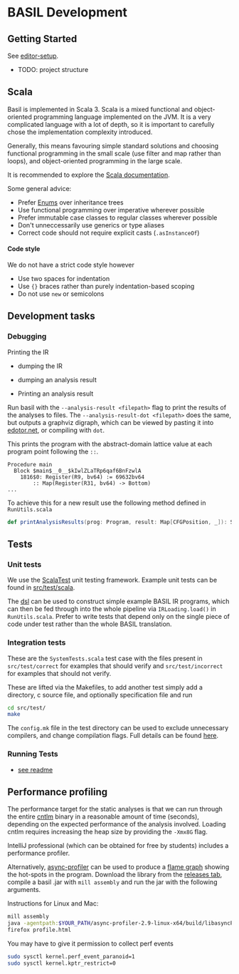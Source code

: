 # BASIL Development

## Getting Started

See [editor-setup](editor-setup.md).

- TODO: project structure

## Scala

Basil is implemented in Scala 3.
Scala is a mixed functional and object-oriented programming language implemented on the JVM. It is a very complicated 
language with a lot of depth, so it is important to carefully chose the implementation complexity introduced. 

Generally, this means favouring simple standard solutions and choosing functional programming in the small scale 
(use filter and map rather than loops), and object-oriented programming in the large scale.

It is recommended to explore the [Scala documentation](https://docs.scala-lang.org/scala3/book/introduction.html).

Some general advice:

- Prefer [Enums](https://docs.scala-lang.org/scala3/book/types-adts-gadts.html) over inheritance trees
- Use functional programming over imperative wherever possible
- Prefer immutable case classes to regular classes wherever possible
- Don't unneccessarily use generics or type aliases 
- Correct code should not require explicit casts (`.asInstanceOf`)

#### Code style

We do not have a strict code style however 

- Use two spaces for indentation
- Use `{}` braces rather than purely indentation-based scoping
- Do not use `new` or semicolons

## Development tasks

### Debugging

Printing the IR

- dumping the IR
- dumping an analysis result

- Printing an analysis result

Run basil with the `--analysis-result <filepath>` flag to print the results of the analyses to files.
The `--analysis-result-dot <filepath>` does the same, but outputs a graphviz digraph, which can be viewed by pasting it into [edotor.net](edotor.net), or compiling with `dot`.

This prints the program with the abstract-domain lattice value at each program point following the `::`. 

```
Procedure main
  Block $main$__0__$kIwlZLaTRp6qaf6BnFzwlA
    1816$0: Register(R9, bv64) := 69632bv64
        :: Map(Register(R31, bv64) -> Bottom)
...
```

To achieve this for a new result use the following method defined in `RunUtils.scala`

```scala
def printAnalysisResults(prog: Program, result: Map[CFGPosition, _]): String 
```


## Tests

### Unit tests

We use the [ScalaTest](https://www.scalatest.org/) unit testing framework. Example unit tests can be found in [src/test/scala](../src/test/scala/).

The [dsl](basil-ir.md#constructing-programs-in-code) can be used to construct simple example BASIL IR programs, which can then be fed through into the whole pipeline via `IRLoading.load()` in
`RunUtils.scala`. Prefer to write tests that depend only on the single piece of code under test rather than the whole BASIL translation. 

### Integration tests

These are the `SystemTests.scala` test case with the files present in `src/test/correct` for examples that should verify and `src/test/incorrect`
for examples that should not verify. 

These are lifted via the Makefiles, to add another test simply add a directory, c source file, and optionally specification file and run 

```sh
cd src/test/
make
```

The `config.mk` file in the test directory can be used to exclude unnecessary compilers, and change compilation flags. 
Full details can be found [here](../src/test/readme.md).

### Running Tests

- [see readme](../readme.md#running-tests)

## Performance profiling

The performance target for the static analyses is that we can run through the entire 
[cntlm](https://github.com/versat/cntlm) binary in a reasonable amount of time (seconds),
depending on the expected performance of the analysis involved. 
Loading cntlm requires increasing the heap size by providing the `-Xmx8G` flag.

IntelliJ professional (which can be obtained for free by students) includes a performance profiler.

Alternatively, [async-profiler](https://github.com/async-profiler/async-profiler) can be used to produce a 
[flame graph](https://brendangregg.com/flamegraphs.html) showing the hot-spots in the program. Download the library from 
the [releases tab](https://github.com/async-profiler/async-profiler/releases), compile a basil .jar with `mill assembly` and run the jar with the following arguments.

Instructions for Linux and Mac:

```sh
mill assembly
java -agentpath:$YOUR_PATH/async-profiler-2.9-linux-x64/build/libasyncProfiler.so=start,event=cpu,file=profile.html -Xmx8G -jar out/assembly.dest/out.jar -i examples/cntlm-new/cntlm-new.adt -r examples/cntlm-new/cntlm-new.relf --analyse;
firefox profile.html
```

You may have to give it permission to collect perf events

```sh
sudo sysctl kernel.perf_event_paranoid=1
sudo sysctl kernel.kptr_restrict=0
```
